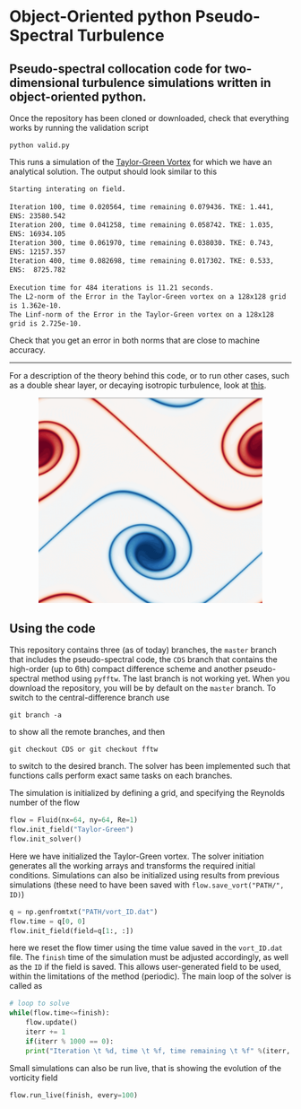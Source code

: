 # Object-Oriented python Pseudo-Spectral Turbulence

## Pseudo-spectral collocation code for two-dimensional turbulence simulations written in object-oriented python.

Once the repository has been cloned or downloaded, check that everything works by running the validation script
```
python valid.py
```
This runs a simulation of the [Taylor-Green Vortex](https://en.wikipedia.org/wiki/Taylor%E2%80%93Green_vortex) for which we have an analytical solution. The output should look similar to this
```
Starting interating on field.

Iteration 100, time 0.020564, time remaining 0.079436. TKE: 1.441, ENS: 23580.542
Iteration 200, time 0.041258, time remaining 0.058742. TKE: 1.035, ENS: 16934.105
Iteration 300, time 0.061970, time remaining 0.038030. TKE: 0.743, ENS: 12157.357
Iteration 400, time 0.082698, time remaining 0.017302. TKE: 0.533, ENS:  8725.782

Execution time for 484 iterations is 11.21 seconds.
The L2-norm of the Error in the Taylor-Green vortex on a 128x128 grid is 1.362e-10.
The Linf-norm of the Error in the Taylor-Green vortex on a 128x128 grid is 2.725e-10.
```
Check that you get an error in both norms that are close to machine accuracy.

---

For a description of the theory behind this code, or to run other cases, such as a double shear layer, or decaying isotropic turbulence, look at [this]().

<p align="center">
 <img src="shearlayer.png" width="400"> 
</p>

## Using the code

This repository contains three (as of today) branches, the `master` branch that includes the pseudo-spectral code, the `CDS` branch that contains the high-order (up to 6th) compact difference scheme and another pseudo-spectral method using `pyfftw`. The last branch is not working yet. When you download the repository, you will be by default on the `master` branch. To switch to the central-difference branch use
```
git branch -a
```
to show all the remote branches, and then 
```
git checkout CDS or git checkout fftw
```
to switch to the desired branch. The solver has been implemented such that functions calls perform exact same tasks on each branches.

The simulation is initialized by defining a grid, and specifying the Reynolds number of the flow
```python
flow = Fluid(nx=64, ny=64, Re=1)
flow.init_field("Taylor-Green")
flow.init_solver()
```
Here we have initialized the Taylor-Green vortex. The solver initiation generates all the working arrays and transforms the required initial conditions. Simulations can also be initialized using results from previous simulations (these need to have been saved with `flow.save_vort("PATH/", ID)`)
```python
q = np.genfromtxt("PATH/vort_ID.dat")
flow.time = q[0, 0]
flow.init_field(field=q[1:, :])
```
here we reset the flow timer using the time value saved in the `vort_ID.dat` file. The `finish` time of the simulation must be adjusted accordingly, as well as the `ID` if the field is saved. This allows user-generated field to be used, within the limitations of the method (periodic). The main loop of the solver is called as
```python
# loop to solve
while(flow.time<=finish):
    flow.update()
    iterr += 1
    if(iterr % 1000 == 0):
    print("Iteration \t %d, time \t %f, time remaining \t %f" %(iterr, flow.time, finish-flow.time))
```
Small simulations can also be run live, that is showing the evolution of the vorticity field
```python
flow.run_live(finish, every=100)
```
